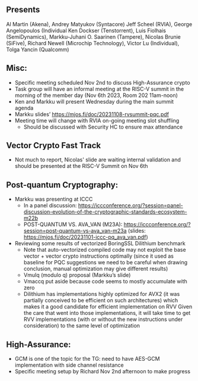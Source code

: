 ## Presents
Al Martin (Akena),
Andrey Matyukov (Syntacore)
Jeff Scheel (RVIA), 
George Angelopoulos (Individual
Ken Dockser (Tenstorrent),
Luis Fiolhais (SemiDynamics),
Markku-Juhani O. Saarinen (Tampere),
Nicolas Brunie (SiFive), 
Richard Newell (Microchip Technology),
Victor Lu (Individual),
Tolga Yancin (Qualcomm)


## Misc:
- Specific meeting scheduled Nov 2nd to discuss High-Assurance crypto
- Task group will have an informal meeting at the RISC-V summit in the morning of the member day (Nov 6th 2023, Room 202 11am-noon)
- Ken and Markku will present Wednesday during the main summit agenda
- Markku slides’ https://mjos.fi/doc/20231108-rvsummit-pqc.pdf
- Meeting time will change with RVIA on-going meeting slot shuffling
   - Should be discussed with Security HC to ensure max attendance

## Vector Crypto Fast Track

- Not much to report, Nicolas' slide are waiting internal validation and should be presented at the RISC-V Summit on Nov 6th

## Post-quantum Cryptography:
- Markku was presenting  at ICCC
  - In a panel discussion: https://iccconference.org/?session=panel-discussion-evolution-of-the-cryptographic-standards-ecosystem-m22b
  - POST-QUANTUM VS. AVA_VAN (M23A): https://iccconference.org/?session=post-quantum-vs-ava_van-m23a (slides: https://mjos.fi/doc/20231101-iccc-pq_ava_van.pdf)
- Reviewing some results of vectorized BoringSSL Dilithium benchmark 
  - Note that auto-vectorized compiled code may not exploit the base vector + vector crypto instructions optimally (since it used as baseline for PQC suggestions we need to be careful when drawing conclusion, manual optimization may give different results) 
  - Vmulq (modulo q) proposal (Markku’s slide)
  - Vmaccq put aside because code seems to mostly accumulate with zero
  - Dilithium has implementations highly optimized for AVX2 (it was partially conceived to be efficient on such architectures) which makes it a good candidate for efficient implementation on RVV
Given the care that went into those implementations, it will take time to get RVV implementations (with or without the new instructions under consideration) to the same level of optimization


## High-Assurance:

- GCM is one of the topic for the TG: need to have AES-GCM implementation with side channel resistance
- Specific meeting setup by Richard Nov 2nd afternoon to make progress
